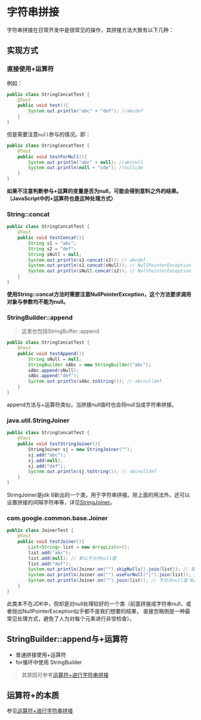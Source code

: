 # 字符串拼接
字符串拼接在日常开发中是很常见的操作，其拼接方法大致有以下几种：

## 实现方式
### 直接使用+运算符
例如：
```java
public class StringConcatTest {
    @Test
    public void test(){
        System.out.println("abc" + "def"); //abcdef
    }
}

```
但是需要注意`null`参与的情况。即：
```java
public class StringConcatTest {
    @Test
    public void testForNull(){
        System.out.println("abc" + null); //abcnull
        System.out.println(null + "cde"); //nullcde 
    }
}

```
**如果不注意判断参与+运算的变量是否为null，可能会得到意料之外的结果。（JavaScript中的+运算符也是这种处理方式）**

### String::concat
```java
public class StringConcatTest {
    @Test
    public void testConcat(){
        String s1 = "abc";
        String s2 = "def";
        String sNull = null;
        System.out.println(s1.concat(s2)); // abcdef
        System.out.println(s1.concat(sNull)); // NullPointerException
        System.out.println(sNull.concat(s2)); // NullPointerException
    }
}
```
**使用String::concat方法时需要注意NullPointerException，这个方法要求调用对象与参数均不能为null。**

### StringBuilder::append
> 这里也包括StringBuffer::append
```java
public class StringConcatTest {
    @Test
    public void testAppend(){
        String sNull = null;
        StringBuilder sAbc = new StringBuilder("abc");
        sAbc.append(sNull);
        sAbc.append("def");
        System.out.println(sAbc.toString()); // abcnulldef
    }
}
```
append方法与+运算符类似，当拼接null值时也会将null当成字符串拼接。

### java.util.StringJoiner
```java
public class StringConcatTest {
    @Test
    public void testStringJoiner(){
        StringJoiner sj = new StringJoiner("");
        sj.add("abc");
        sj.add(null);
        sj.add("def");
        System.out.println(sj.toString()); // abcnulldef
    }
}
```
StringJoiner是jdk 8新出的一个类，用于字符串拼接。除上面的用法外，还可以设置拼接的间隔字符串等，详见[StringJoiner](/工具类/StringJoiner.md)。

### com.google.common.base.Joiner
```java
public class JoinerTest {
    @Test
    public void testJoiner(){
        List<String> list = new ArrayList<>();
        list.add("abc");
        list.add(null); // 默认不允许null值
        list.add("def");
        System.out.println(Joiner.on("").skipNulls().join(list)); // 跳过null值， 结果为：abcdef
        System.out.println(Joiner.on("").useForNull("|").join(list)); // null转化为"|"，结果为：abc|def
        System.out.println(Joiner.on("").join(list)); // 不允许null值 NullPointerException
    }
}
```
此类本不在JDK中，但却是对null处理较好的一个类（前面拼接成字符串null，或者抛出NullPointerException似乎都不是我们想要的结果，
直接忽略倒是一种最常见处理方式，避免了人为对每个元素进行非空检查）。


## StringBuilder::append与+运算符

- 普通拼接使用+运算符
- for循环中使用 StringBuilder
> 其原因可参考[运算符+进行字符串拼接](/String相关/运算符+进行字符串拼接.md)

## 运算符+的本质
参见[运算符+进行字符串拼接](/String相关/运算符+进行字符串拼接.md)
